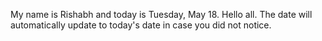 My name is Rishabh and today is Tuesday, May 18. Hello all. The date will automatically update to today's date in case you did not notice.
